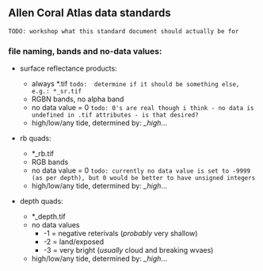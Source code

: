 ## Allen Coral Atlas data standards ##
`TODO: workshop what this standard document should actually be for`

### file naming, bands and no-data values: ###

- surface reflectance products: 
    - always *.tif 
    `todo:  determine if it should be something else, e.g.: *_sr.tif`
    - RGBN bands, no alpha band
    - no data value = 0 
    `todo: 0's are real though i think - no data is undefined in .tif attributes - is that desired?`
    - high/low/any tide, determined by: *_high*...

- rb quads: 
    - *_rb.tif
    - RGB bands
    - no data value = 0 
    `todo: currently no data value is set to -9999 (as per depth), but 0 would be better to have unsigned integers`
    - high/low/any tide, determined by: *_high*...

- depth quads: 
    - *_depth.tif 
    - no data values
      - -1 = negative reterivals (*probably* very shallow)
      - -2 = land/exposed
      - -3 = very bright (*usually* cloud and breaking wvaes)
    - high/low/any tide, determined by: *_high*...